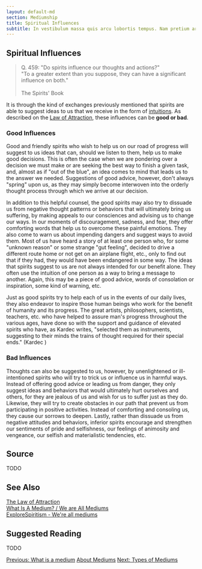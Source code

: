 ```yaml
---
layout: default-md
section: Mediumship
title: Spiritual Influences
subtitle: In vestibulum massa quis arcu lobortis tempus. Nam pretium arcu in odio vulputate luctus.
---
```


## Spiritual Influences
> Q. 459: "Do spirits influence our thoughts and actions?"  
> "To a greater extent than you suppose, they can have a significant influence on both."<br><br>
> The Spirits' Book

It is through the kind of exchanges previously mentioned that spirits are able to suggest ideas to us that we receive in the form of [intuitions](/about/intuitions). As described on the [Law of Attraction](/divine-laws/attraction), these influences can be **good or bad**.

### Good Influences
Good and friendly spirits who wish to help us on our road of progress will suggest to us ideas that can, should we listen to them, help us to make good decisions.  This is often the case when we are pondering over a decision we must make or are seeking the best way to finish a given task, and, almost as if "out of the blue", an idea comes to mind that leads us to the answer we needed.  Suggestions of good advice, however, don't always "spring" upon us, as they may simply become interwoven into the orderly thought process through which we arrive at our decision.  

In addition to this helpful counsel, the good spirits may also try to dissuade us from negative thought patterns or behaviors that will ultimately bring us suffering, by making appeals to our consciences and advising us to change our ways.  In our moments of discouragement, sadness, and fear, they offer comforting words that help us to overcome these painful emotions. They also  come to warn us about impending dangers and suggest ways to avoid them.  Most of us have heard a story of at least one person who, for some "unknown reason" or some strange "gut feeling", decided to drive a different route home or not get on an airplane flight, etc., only to find out that if they had, they would have been endangered in some way.  The ideas that spirits suggest to us are not always intended for our benefit alone.  They often use the intuition of one person as a way to bring a message to another.  Again, this may be a piece of good advice, words of consolation or inspiration, some kind of warning, etc.


Just as good spirits try to help each of us in the events of our daily lives, they also endeavor to inspire those human beings who work for the benefit of humanity and its progress.  The great artists, philosophers, scientists, teachers, etc. who have helped to assure man's progress throughout the various ages, have done so with the support and guidance of elevated spirits who have, as Kardec writes, "selected them as instruments, suggesting to their minds the trains of thought required for their special ends." (Kardec ) 



### Bad Influences
Thoughts can also be suggested to us, however, by unenlightened or ill-intentioned spirits who will try to trick us or influence us in harmful ways.  Instead of offering good advice or leading us from danger, they only suggest ideas and behaviors that would ultimately hurt ourselves and others, for they are jealous of us and wish for us to suffer just as they do.  Likewise, they will try to create obstacles in our path that prevent us from participating in positive activities. Instead of comforting and consoling us, they cause our sorrows to deepen. Lastly, rather than dissuade us from negative attitudes and behaviors, inferior spirits encourage and strengthen our sentiments of pride and selfishness, our feelings of animosity and vengeance, our selfish and materialistic tendencies, etc.   




## Source
TODO


## See Also
[The Law of Attraction](/divine-laws/attraction)  
[What Is A Medium? / We are All Mediums](http://www.sgny.org/spiritism-guide/mediumship/a-medium/)  
[ExploreSpiritism - We're all mediums](http://www.explorespiritism.com/Science_Mediumship_We're%20All_Intro.htm)  

## Suggested Reading
TODO

<a href="about-mediums" class="button">Previous: What is a medium</a>
<a href="mediums" class="button">About Mediums</a>
<a href="types-of-mediums" class="button">Next: Types of Mediums</a>



